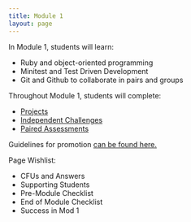 ```yaml
---
title: Module 1
layout: page
---
```


In Module 1, students will learn:

* Ruby and object-oriented programming
* Minitest and Test Driven Development
* Git and Github to collaborate in pairs and groups

Throughout Module 1, students will complete:

* [Projects](./projects)
* [Independent Challenges](./independent_challenges)
* [Paired Assessments](./paired_assessments)

Guidelines for promotion [can be found here.](./promotion)

Page Wishlist:

* CFUs and Answers
* Supporting Students
* Pre-Module Checklist
* End of Module Checklist
* Success in Mod 1
